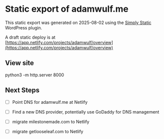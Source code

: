 # Static export of adamwulf.me

This static export was generated on 2025-08-02 using the [Simply Static](https://wordpress.org/plugins/simply-static/) WordPress plugin.


A draft static deploy is at [https://app.netlify.com/projects/adamwulf/overview](https://app.netlify.com/projects/adamwulf/overview)


## View site

python3 -m http.server 8000

## Next Steps


- [ ] Point DNS for adamwulf.me at Netlify
- [ ] Find a new DNS provider, potentially use GoDaddy for DNS management
- [ ] migrate milestonemade.com to Netlify
- [ ] migrate getlooseleaf.com to Netlify

